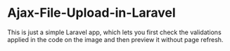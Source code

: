 # Ajax-File-Upload-in-Laravel
This is just a simple Laravel app, which lets you first check the validations applied in the code on the image and then preview it without page refresh.
